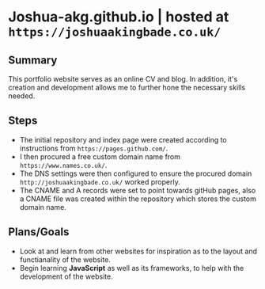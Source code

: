# Joshua-akg.github.io | hosted at `https://joshuaakingbade.co.uk/`

## Summary
This portfolio website serves as an online CV and blog. In addition, it's creation and development allows me to further hone the necessary skills needed. 

## Steps
 - The initial repository and index page were created according to instructions from `https://pages.github.com/`.
 - I then procured a free custom domain name from `https://www.names.co.uk/`.
 - The DNS settings were then configured to ensure the procured domain `http://joshuaakingbade.co.uk/` worked properly.
 - The CNAME and A records were set to point towards gitHub pages, also a CNAME file was created within the repository which stores the custom domain name.

## Plans/Goals
 - Look at and learn from other websites for inspiration as to the layout and functianality of the website.
 - Begin learning **JavaScript** as well as its frameworks, to help with the development of the website.
